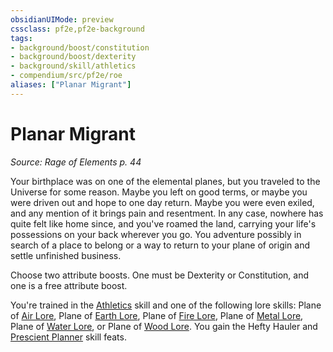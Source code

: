 ```yaml
---
obsidianUIMode: preview
cssclass: pf2e,pf2e-background
tags:
- background/boost/constitution
- background/boost/dexterity
- background/skill/athletics
- compendium/src/pf2e/roe
aliases: ["Planar Migrant"]
---
```

# Planar Migrant
*Source: Rage of Elements p. 44*  

Your birthplace was on one of the elemental planes, but you traveled to the Universe for some reason. Maybe you left on good terms, or maybe you were driven out and hope to one day return. Maybe you were even exiled, and any mention of it brings pain and resentment. In any case, nowhere has quite felt like home since, and you've roamed the land, carrying your life's possessions on your back wherever you go. You adventure possibly in search of a place to belong or a way to return to your plane of origin and settle unfinished business.

Choose two attribute boosts. One must be Dexterity or Constitution, and one is a free attribute boost.

You're trained in the [Athletics](compendium/skills.md#Athletics) skill and one of the following lore skills: Plane of [Air Lore](compendium/skills.md#Lore), Plane of [Earth Lore](compendium/skills.md#Lore), Plane of [Fire Lore](compendium/skills.md#Lore), Plane of [Metal Lore](compendium/skills.md#Lore), Plane of [Water Lore](compendium/skills.md#Lore), or Plane of [Wood Lore](compendium/skills.md#Lore). You gain the Hefty Hauler and [Prescient Planner](compendium/feats/prescient-planner-apg.md) skill feats.